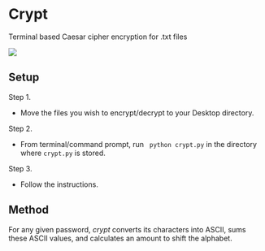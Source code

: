 # Crypt
Terminal based Caesar cipher encryption for .txt files

![](https://github.com/victoralfonzo/crypt/blob/master/crypt_sample.gif?raw=true)

## Setup
Step 1.
- Move the files you wish to encrypt/decrypt to your Desktop directory.

Step 2. 
- From terminal/command prompt, run ``` python crypt.py``` in the directory where `crypt.py` is stored.

Step 3. 
- Follow the instructions.

## Method

For any given password, *crypt* converts its characters into ASCII, sums these ASCII values, and calculates an amount to shift the alphabet.
